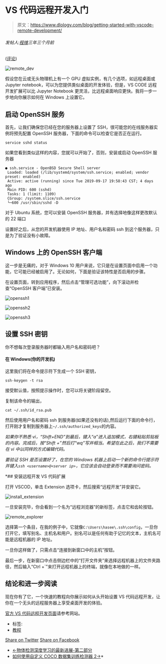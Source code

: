 # VS 代码远程开发入门

> 原文：<https://www.dlology.com/blog/getting-started-with-vscode-remote-development/>

###### 发帖人:[程维](/blog/author/Chengwei/)三年三个月前

([评论](/blog/getting-started-with-vscode-remote-development/#disqus_thread))

![remote_dev](img/4a11e2200fbc908430565b7224fb8e12.png)

假设您在云或无头物理机上有一个 GPU 虚拟实例，有几个选项，如远程桌面或 Jupyter notebook，可以为您提供类似桌面的开发体验，但是，VS CODE 远程开发扩展可以比 Jupyter Notebook 更灵活，比远程桌面响应更快。我将一步一步地向你展示如何在 Windows 上设置它。

## 启动 OpenSSH 服务

首先，让我们确保您已经在您的服务器上设置了 SSH，很可能您的在线服务器实例将预先配置 OpenSSH 服务器，下面的命令可以检查它是否正在运行。

```
service sshd status
```

如果您看到类似这样的内容，您就可以开始了，否则，安装或启动 OpenSSH 服务器

```
● ssh.service - OpenBSD Secure Shell server
 Loaded: loaded (/lib/systemd/system/ssh.service; enabled; vendor preset: enabled)
 Active: active (running) since Tue 2019-09-17 19:58:43 CST; 4 days ago
 Main PID: 600 (sshd)
 Tasks: 1 (limit: 1109)
 CGroup: /system.slice/ssh.service
 └─600 /usr/sbin/sshd -D
```

对于 Ubuntu 系统，您可以安装 OpenSSH 服务器，并有选择地像这样更改默认的 22 端口

设置好之后，从您的开发机器使用 IP 地址、用户名和密码 ssh 到这个服务器，只是为了验证没有小故障。

## Windows 上的 OpenSSH 客户端

这一步是无痛的，对于 Windows 10 用户来说，它只是在设置页面中启用一个功能，它可能已经被启用了。无论如何，下面是验证该特性是否启用的步骤。

在设置页面，转到应用程序，然后点击“管理可选功能”，向下滚动并检查“OpenSSH 客户端”已安装。

![openssh1](img/c7890d411af8c207bcac10de4e545de0.png)

![openssh2](img/01a0d0b613fc5294e224a211e59ffdea.png)

![openssh3](img/3e73c609eb608e2c6525f07575604880.png)

## 设置 SSH 密钥

你不想每次登录服务器时都输入用户名和密码吧？

#### 在 Windows(你的开发机)

这里我们将在命令提示符下生成一个 SSH 密钥，

```
ssh-keygen -t rsa
```

接受默认值，按照提示操作时，您可以将关键阶段留空。

复制该命令的输出，

```
cat ~/.ssh/id_rsa.pub
```

然后使用用户名和密码 ssh 到服务器(如果还没有的话),然后运行下面的命令行，打开刚才复制到服务器上`~/.ssh/authorized_keys`的内容。

*如果你不熟悉 vi，“Shift+END”到最后，键入“a”进入追加模式，右键粘贴剪贴板的内容。完成后，按“Shift +”然后打“wq”写并相当。希望在此之后，我们不需要在 vi 中以同样的方式编辑代码。*

*要验证 SSH 是否设置好了，在您的 Windows 机器上启动一个新的命令行提示符并键入`ssh <username>@<server ip>`，它应该会自动登录而不需要询问密码。*

 *## 安装远程开发 VS 代码扩展

打开 VSCOD，单击 Extension 选项卡，然后搜索“远程开发”并安装它。

![install_extension](img/fa5d46ac0cd22870e9c620d184aa997a.png)

一旦安装完毕，你会看到一个名为“远程浏览器”的新标签，点击它和齿轮按钮。

![remote_explorer](img/25954496cf7ff630610085661130944e.png)

选择第一个条目，在我的例子中，它就像`C:\Users\hasee\.ssh\config`，一旦你打开它，填写别名、主机名和用户。别名可以是任何有助于记忆的文本，主机名可能是远程机器的 IP 地址。

一旦你这样做了，只需点击“连接到新窗口中的主机”按钮。

最后一步，在新窗口中点击侧边栏中的“打开文件夹”来选择远程机器上的文件夹路径，然后输入“Ctrl +`”来打开远程机器上的终端，就像在本地做的一样。

## 结论和进一步阅读

现在你有了它，一个快速的教程向你展示如何从头开始设置 VS 代码远程开发，让你在一个无头的远程服务器上享受桌面开发的体验。

[官方 VS 代码远程开发页面](https://code.visualstudio.com/docs/remote/remote-overview)请参考网站。

*   标签:
*   [教程](/blog/tag/tutorial/)

[Share on Twitter](https://twitter.com/intent/tweet?url=https%3A//www.dlology.com/blog/getting-started-with-vscode-remote-development/&text=Getting%20started%20with%20VS%20CODE%20remote%20development) [Share on Facebook](https://www.facebook.com/sharer/sharer.php?u=https://www.dlology.com/blog/getting-started-with-vscode-remote-development/)

*   [←物体检测深度学习的最新进展-第二部分](/blog/recent-advances-in-deep-learning-for-object-detection-part-2/)
*   [如何使用自定义 COCO 数据集训练检测器 2→](/blog/how-to-train-detectron2-with-custom-coco-datasets/)*